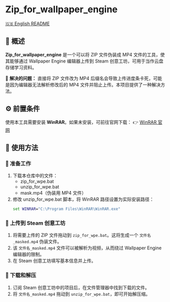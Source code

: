 # Zip_for_wallpaper_engine

[🇬🇧 English README](README.md)

## 📌 概述

**Zip_for_wallpaper_engine** 是一个可以将 ZIP 文件伪装成 MP4 文件的工具，使其能够通过 Wallpaper Engine 编辑器上传到 Steam 创意工坊，可用于当作云盘存储学习资料。

🔹 **解决的问题：**
直接将 ZIP 文件改为 MP4 后缀名会导致上传进度条卡死，可能是因为编辑器无法解析修改后的 MP4 文件并阻止上传。本项目提供了一种解决方法。

## ⚙️ 前置条件

使用本工具需要安装 **WinRAR**。如果未安装，可前往官网下载：
👉 [WinRAR 官网](https://www.win-rar.com/)

## 📖 使用方法

### 🔹 准备工作

1. 下载本仓库中的文件：
   - zip_for_wpe.bat
   - unzip_for_wpe.bat
   - mask.mp4（伪装用 MP4 文件）
2. 修改 unzip_for_wpe.bat 脚本，将 WinRAR 路径设置为实际安装路径：
   ```bat
   set WINRAR="C:\Program Files\WinRAR\WinRAR.exe"
   ```

### 🔹 上传到 Steam 创意工坊
1. 将需要上传的 ZIP 文件拖动到 `zip_for_wpe.bat`。这将生成一个 `文件名_masked.mp4` 伪装文件。
2. 该 `文件名_masked.mp4` 文件可以被解析为视频，从而绕过 Wallpaper Engine 编辑器的限制。
3. 在 Steam 创意工坊填写基本信息并上传。

### 🔹 下载和解压
1. 订阅 Steam 创意工坊中的项目后，在文件管理器中找到下载的文件。
2. 将 `文件名_masked.mp4` 拖动到 `unzip_for_wpe.bat`，即可开始解压缩。
